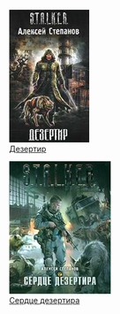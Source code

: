 ![](Дезертир.jpg)  
[Дезертир](Дезертир)

![](Сердце%20дезертира.jpg)  
[Сердце дезертира](Сердце%20дезертира)
